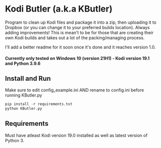 # Kodi Butler (a.k.a KButler)

Program to clean up Kodi files and package it into a zip, then uploading it to Dropbox (or you can change it to your preferred builds location). Always adding improvements! This is mean't to be for those that are creating their own Kodi builds and takes out a lot of the packing/managing process.

I'll add a better readme for it soon once it's done and it reaches version 1.0.

#### Currently only tested on Windows 10 (version 21H1) - Kodi version 19.1 and Python 3.9.6

## Install and Run

Make sure to edit config_example.ini AND rename to config.ini before running KButler.py

```python
pip install -r requirements.txt
python KButler.py
```

## Requirements

Must have atleast Kodi version 19.0 installed as well as latest version of Python 3.
